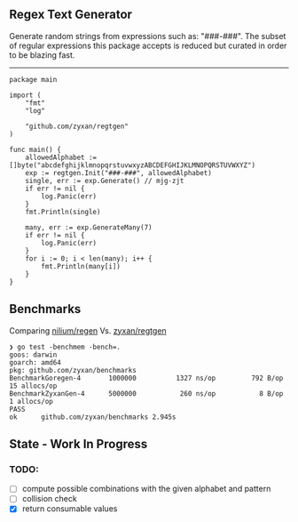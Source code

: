## Regex Text Generator

Generate random strings from expressions such as: "###-###". The subset of regular expressions this package accepts is reduced but curated in order to be blazing fast.

---

```
package main

import (
	"fmt"
	"log"

	"github.com/zyxan/regtgen"
)

func main() {
	allowedAlphabet := []byte("abcdefghijklmnopqrstuvwxyzABCDEFGHIJKLMNOPQRSTUVWXYZ")
	exp := regtgen.Init("###-###", allowedAlphabet)
	single, err := exp.Generate() // mjg-zjt
	if err != nil {
		log.Panic(err)
	}
	fmt.Println(single)

	many, err := exp.GenerateMany(7)
	if err != nil {
		log.Panic(err)
	}
	for i := 0; i < len(many); i++ {
		fmt.Println(many[i])
	}
}
```

## Benchmarks

Comparing [nilium/regen](https://github.com/nilium/regen) Vs. [zyxan/regtgen](https://github.com/zyxan/regtgen)

```
❯ go test -benchmem -bench=.
goos: darwin
goarch: amd64
pkg: github.com/zyxan/benchmarks
BenchmarkGoregen-4    	 1000000	      1327 ns/op	     792 B/op	      15 allocs/op
BenchmarkZyxanGen-4   	 5000000	       260 ns/op	       8 B/op	       1 allocs/op
PASS
ok  	github.com/zyxan/benchmarks	2.945s
```

## State -  Work In Progress

### TODO:

- [ ] compute possible combinations with the given alphabet and pattern
- [ ] collision check
- [X] return consumable values
